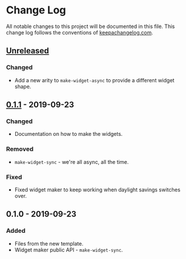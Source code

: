 # Change Log
All notable changes to this project will be documented in this file. This change log follows the conventions of [keepachangelog.com](http://keepachangelog.com/).

## [Unreleased]
### Changed
- Add a new arity to `make-widget-async` to provide a different widget shape.

## [0.1.1] - 2019-09-23
### Changed
- Documentation on how to make the widgets.

### Removed
- `make-widget-sync` - we're all async, all the time.

### Fixed
- Fixed widget maker to keep working when daylight savings switches over.

## 0.1.0 - 2019-09-23
### Added
- Files from the new template.
- Widget maker public API - `make-widget-sync`.

[Unreleased]: https://github.com/your-name/memory-game/compare/0.1.1...HEAD
[0.1.1]: https://github.com/your-name/memory-game/compare/0.1.0...0.1.1
